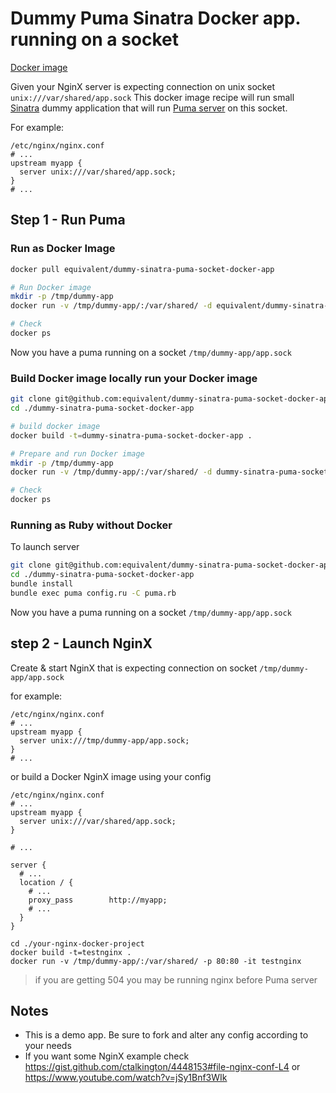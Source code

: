 # Dummy Puma Sinatra Docker app. running on a socket

[Docker image](https://hub.docker.com/r/equivalent/dummy-sinatra-puma-socket-docker-app/)

Given your NginX server is expecting connection on unix socket `unix:///var/shared/app.sock`
This docker image recipe will run small [Sinatra](http://www.sinatrarb.com/)
dummy application that will run [Puma server](http://puma.io/) on this socket.

For example:

```
/etc/nginx/nginx.conf
# ...
upstream myapp {
  server unix:///var/shared/app.sock;
}
# ...
```

## Step 1 - Run Puma

### Run as Docker Image

```bash
docker pull equivalent/dummy-sinatra-puma-socket-docker-app

# Run Docker image
mkdir -p /tmp/dummy-app
docker run -v /tmp/dummy-app/:/var/shared/ -d equivalent/dummy-sinatra-puma-socket-docker-app

# Check
docker ps
```

Now you have a puma running on a socket `/tmp/dummy-app/app.sock`

### Build Docker image locally run your Docker image

```bash
git clone git@github.com:equivalent/dummy-sinatra-puma-socket-docker-app.git
cd ./dummy-sinatra-puma-socket-docker-app

# build docker image
docker build -t=dummy-sinatra-puma-socket-docker-app .

# Prepare and run Docker image
mkdir -p /tmp/dummy-app
docker run -v /tmp/dummy-app/:/var/shared/ -d dummy-sinatra-puma-socket-docker-app

# Check
docker ps
```

### Running as Ruby without Docker

To launch server

```bash
git clone git@github.com:equivalent/dummy-sinatra-puma-socket-docker-app.git
cd ./dummy-sinatra-puma-socket-docker-app
bundle install
bundle exec puma config.ru -C puma.rb
```

Now you have a puma running on a socket `/tmp/dummy-app/app.sock`

## step 2 - Launch NginX

Create & start NginX that is expecting connection on socket `/tmp/dummy-app/app.sock`

for example:

```
/etc/nginx/nginx.conf
# ...
upstream myapp {
  server unix:///tmp/dummy-app/app.sock;
}
# ...
```

or build a Docker NginX image using your config


```
/etc/nginx/nginx.conf
# ...
upstream myapp {
  server unix:///var/shared/app.sock;
}

# ...

server {
  # ...
  location / {
    # ...
    proxy_pass        http://myapp;
    # ...
  }
}
```

```
cd ./your-nginx-docker-project
docker build -t=testnginx .
docker run -v /tmp/dummy-app/:/var/shared/ -p 80:80 -it testnginx
```

> if you are getting 504 you may be running nginx before Puma server

## Notes

* This is a demo app. Be sure to fork and alter any config according to your
  needs
* If you want some NginX example check
  https://gist.github.com/ctalkington/4448153#file-nginx-conf-L4 or
  https://www.youtube.com/watch?v=jSy1Bnf3WIk
